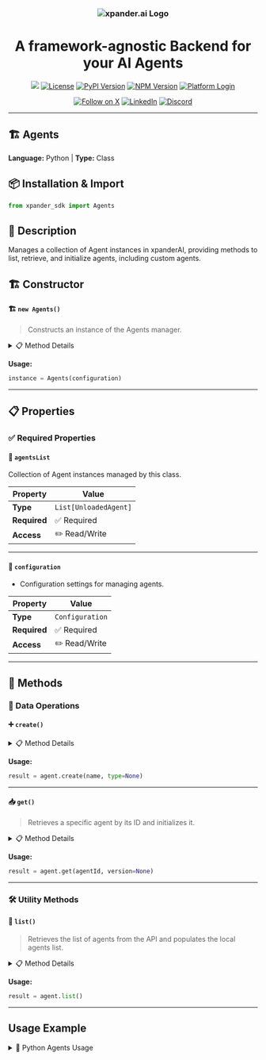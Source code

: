 <h3 align="center">
  <a name="readme-top"></a>
  <picture>
    <source media="(prefers-color-scheme: dark)" srcset="https://assets.xpanderai.io/logo/xpander.ai_dark.png">
    <img
      src="https://assets.xpanderai.io/logo/xpander.ai_light.png"
      style="max-width: 100%; height: auto; width: auto; max-height: 170px;"
      alt="xpander.ai Logo"
    >
  </picture>
</h3>

<div align="center">
  <h1>A framework-agnostic Backend for your AI Agents</h1>

  <a href="https://pepy.tech/projects/xpander-sdk"><img src="https://static.pepy.tech/badge/xpander-sdk/month"></a> 
  <a href="https://github.com/xpander-ai/xpander.ai/blob/main/LICENSE"><img src="https://img.shields.io/github/license/xpander-ai/xpander.ai" alt="License"></a> <a href="https://pypi.org/project/xpander-sdk"><img src="https://img.shields.io/pypi/v/xpander-sdk" alt="PyPI Version"></a> <a href="https://npmjs.com/package/xpander-sdk"><img src="https://img.shields.io/npm/v/xpander-sdk" alt="NPM Version"></a> <a href="https://app.xpander.ai"><img src="https://img.shields.io/badge/platform-login-30a46c" alt="Platform Login"></a>
</div>

<div align="center">
  <p align="center">
<a href="https://x.com/xpander_ai"><img src="https://img.shields.io/badge/Follow%20on%20X-000000?style=for-the-badge&logo=x&logoColor=white" alt="Follow on X" /></a> <a href="https://www.linkedin.com/company/xpander-ai"><img src="https://img.shields.io/badge/Follow%20on%20LinkedIn-0077B5?style=for-the-badge&logo=linkedin&logoColor=white" alt="LinkedIn" /></a> <a href="https://discord.gg/CUcp4WWh5g"><img src="https://img.shields.io/badge/Join%20our%20Discord-5865F2?style=for-the-badge&logo=discord&logoColor=white" alt="Discord" /></a>
  </p>
</div>

---

## 🏗️ Agents

**Language:** Python | **Type:** Class

## 📦 Installation & Import

```python
from xpander_sdk import Agents
```

## 📖 Description

Manages a collection of Agent instances in xpanderAI, providing methods to list, retrieve, and initialize agents, including custom agents.

## 🏗️ Constructor

#### 🏗️ `new Agents()`

> Constructs an instance of the Agents manager.

<details>
<summary>📋 Method Details</summary>

**Parameters:**

| Parameter | Type | Required | Description |
|-----------|------|----------|-------------|
| `configuration` | `Configuration` | ✅ | - Configuration settings for managing agents. |

</details>

**Usage:**

```python
instance = Agents(configuration)
```

---

## 📋 Properties

### ✅ Required Properties

#### 📝 `agentsList`

Collection of Agent instances managed by this class.

| Property | Value |
|----------|-------|
| **Type** | `List[UnloadedAgent]` |
| **Required** | ✅ Required |
| **Access** | ✏️ Read/Write |

---

#### 📝 `configuration`

- Configuration settings for managing agents.

| Property | Value |
|----------|-------|
| **Type** | `Configuration` |
| **Required** | ✅ Required |
| **Access** | ✏️ Read/Write |

---

## 🔧 Methods

### 💾 Data Operations

#### ➕ `create()`

<details>
<summary>📋 Method Details</summary>

**Parameters:**

| Parameter | Type | Required | Description |
|-----------|------|----------|-------------|
| `name` | `string` | ✅ | - The name of the agent to be created. |
| `type` | `AgentType` | ❌ | - The type of the agent, defaults to Regular. |

**Returns:** `Agent`

</details>

**Usage:**

```python
result = agent.create(name, type=None)
```

---

#### 📥 `get()`

> Retrieves a specific agent by its ID and initializes it.

<details>
<summary>📋 Method Details</summary>

**Parameters:**

| Parameter | Type | Required | Description |
|-----------|------|----------|-------------|
| `agentId` | `string` | ✅ | - The unique identifier of the agent to retrieve. |
| `version` | `number` | ❌ | No description |

**Returns:** `Agent`

</details>

**Usage:**

```python
result = agent.get(agentId, version=None)
```

---

### 🛠️ Utility Methods

#### 🔧 `list()`

> Retrieves the list of agents from the API and populates the local agents list.

<details>
<summary>📋 Method Details</summary>

**Returns:** `List[UnloadedAgent]`

</details>

**Usage:**

```python
result = agent.list()
```

---

## Usage Example

<details>
<summary>🐍 Python Agents Usage</summary>

```python
from xpander_sdk import Agents

# Create Agents instance
agents = Agents()


# Access key property: agentsList
value = agents.agentsList
print(f"agentsList: {value}")



# Call key method: create
result = agents.create()
print(f"Result: {result}")


print("Agents ready!")
```

</details>

